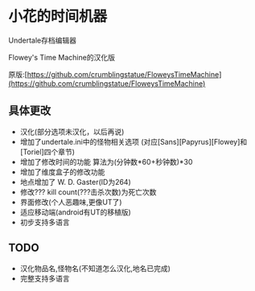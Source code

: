 # 小花的时间机器
Undertale存档编辑器

Flowey's Time Machine的汉化版

原版:[https://github.com/crumblingstatue/FloweysTimeMachine](https://github.com/crumblingstatue/FloweysTimeMachine)

## 具体更改
- 汉化(部分选项未汉化，以后再说)
- 增加了undertale.ini中的怪物相关选项
(对应\[Sans\]\[Papyrus\]\[Flowey\]和\[Toriel\]四个章节)
- 增加了修改时间的功能
算法为(分钟数\*60+秒钟数)\*30
- 增加了维度盒子的修改功能
- 地点增加了 W. D. Gaster(ID为264)
- 修改??? kill count(???击杀次数)为死亡次数
- 界面修改(个人恶趣味,更像UT了)
- 适应移动端(android有UT的移植版)
- 初步支持多语言

## TODO
- 汉化物品名,怪物名(不知道怎么汉化,地名已完成)
- 完整支持多语言
